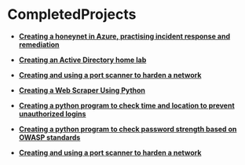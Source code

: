 # CompletedProjects

- <b>[Creating a honeynet in Azure, practising incident response and remediation](https://github.com/TannerHollaway/AzureSentinel)

- <b>[Creating an Active Directory home lab](https://github.com/TannerHollaway/ActiveDirectoryLab)</b>

- <b>[Creating and using a port scanner to harden a network](https://github.com/TannerHollaway/CreatingAndUsingAPortScanner)</b>
  
- <b>[Creating a Web Scraper Using Python](https://github.com/TannerHollaway/Creating-A-Web-Scraper)</b>


- <b>[Creating a python program to check time and location to prevent unauthorized logins](https://github.com/TannerHollaway/PythonLogin-LocationChecker)</b>

- <b>[Creating a python program to check password strength based on OWASP standards](https://github.com/TannerHollaway/OWASP-PasswordChecker)</b>

- <b>[Creating and using a port scanner to harden a network](https://github.com/TannerHollaway/ActiveDirectoryLab)</b>
